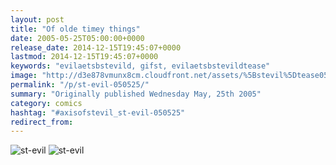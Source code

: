 ```yaml
---
layout: post
title: "Of olde timey things"
date: 2005-05-25T05:00:00+0000
release_date: 2014-12-15T19:45:07+0000
lastmod: 2014-12-15T19:45:07+0000
keywords: "evilaetsbstevild, gifst, evilaetsbstevildtease"
image: "http://d3e878vmunx8cm.cloudfront.net/assets/%5Bstevil%5Dtease05-25-05.gif"
permalink: "/p/st-evil-050525/"
summary: "Originally published Wednesday May, 25th 2005"
category: comics
hashtag: "#axisofstevil_st-evil-050525"
redirect_from:
---
```


![st-evil](http://d3e878vmunx8cm.cloudfront.net/assets/%5Bstevil%5Dtease05-25-05.gif)
![st-evil](http://d3e878vmunx8cm.cloudfront.net/assets/%5Bstevil%5D05-25-05.gif)
